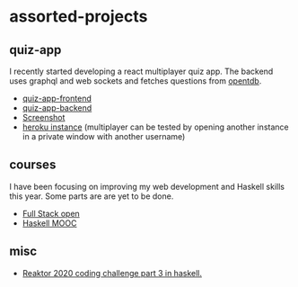 # assorted-projects

## quiz-app

I recently started developing a react multiplayer quiz app. The backend uses graphql and web sockets and fetches questions from [opentdb](https://opentdb.com/).

- [quiz-app-frontend](https://github.com/gronblom/assorted-projects/tree/main/quiz-app-frontend)
- [quiz-app-backend](https://github.com/gronblom/assorted-projects/tree/main/quiz-app-backend)
- [Screenshot](https://imgur.com/a/X06gvK0)
- [heroku instance](https://infinite-garden-02616.herokuapp.com/) (multiplayer can be tested by opening another instance in a private window with another username)

## courses

I have been focusing on improving my web development and Haskell skills this year. Some parts are are yet to be done.

- [Full Stack open](https://github.com/gronblom/assorted-projects/tree/main/fullstackopen)
- [Haskell MOOC](https://github.com/gronblom/assorted-projects/tree/main/haskell-mooc)

## misc

- [Reaktor 2020 coding challenge part 3 in haskell.](https://github.com/gronblom/assorted-projects/tree/main/reactor-hunt-2020)

